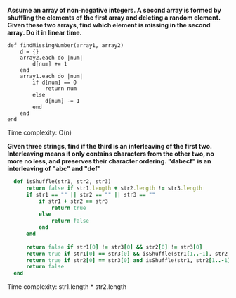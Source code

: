 **Assume an array of non-negative integers. A second array is formed by shuffling the elements of the first array and deleting a random element. Given these two arrays, find which element is missing in the second array. Do it in linear time.**

    def findMissingNumber(array1, array2)
        d = {}
        array2.each do |num|
            d[num] += 1
        end
        array1.each do |num|
            if d[num] == 0
                return num
            else
                d[num] -= 1
            end
        end
    end

Time complexity: O(n)



**Given three strings, find if the third is an interleaving of the first two. Interleaving means it only contains characters from the other two, no more no less, and preserves their character ordering. "dabecf" is an interleaving of "abc" and "def"**

  ```ruby
    def isShuffle(str1, str2, str3)
        return false if str1.length + str2.length != str3.length
        if str1 == "" || str2 == "" || str3 == ""
            if str1 + str2 == str3
                return true
            else
                return false
            end
        end
    
        return false if str1[0] != str3[0] && str2[0] != str3[0]
        return true if str1[0] == str3[0] && isShuffle(str1[1..-1], str2, str3[1..-1])
        return true if str2[0] == str3[0] and isShuffle(str1, str2[1..-1], str3[1..-1])
        return false
    end
  ```

Time complexity: str1.length * str2.length

